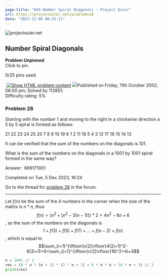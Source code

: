 ```yaml
---
page-title: "#28 Number Spiral Diagonals - Project Euler"
url: https://projecteuler.net/problem=28
date: "2023-12-06 00:25:11"
---
```

![projecteuler.net](https://projecteuler.net/images/clipart/print_page_logo.png)

## Number Spiral Diagonals

**Problem Unpinned**  
Click to pin.

0/25 pins used.

 [![](https://projecteuler.net/images/icons/file_html.png "Show HTML problem content")](https://projecteuler.net/minimal=28) ![](https://projecteuler.net/images/icons/info.png)Published on Friday, 11th October 2002, 06:00 pm; Solved by 112851;  
Difficulty rating: 5%

### Problem 28

Starting with the number 1 and moving to the right in a clockwise direction a 5 by 5 spiral is formed as follows:

21  22 23 24  25 
20  7   8    9   10
19  6   1     2    11
18  5   4    3    12
17  16 15  14   13 

It can be verified that the sum of the numbers on the diagonals is 101.

What is the sum of the numbers on the diagonals in a 1001 by 1001 spiral formed in the same way?

  

Answer:  669171001

Completed on Tue, 5 Dec 2023, 16:24

Go to the thread for [problem 28](https://projecteuler.net/thread=28) in the forum.

---

Let $f(n)$ be the sum of the 4 numbers in the corner when the size of the matrix is $n * n$, thus $$f(n)=\{n^2 + [n^2 - 3(n - 1)]\} * 2=4n^2-6n+6$$, so the sum of the numbers on the diagonals is $$1+f(3)+f(5)+f(7)+...+f(n-2)+f(n)$$, which is equal to $$\sum_{i=1}^{\lfloor{n/2}\rfloor}4(2i+1)^2-6(2i+1)+6=\sum_{i=1}^{\lfloor{n/2}\rfloor}16i^2+4i+4$$

```python
n = 1001 // 2
res = (8 * n * (n + 1) * (2 * n + 1) + 6 * n * n + 18 * n + 3) // 3
print(res)
```